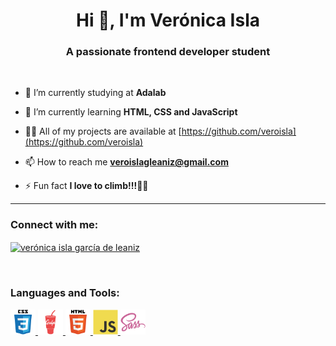 <h1 align="center">Hi 👋, I'm Verónica Isla</h1>
<h3 align="center">A passionate frontend developer student</h3>
<br>

- 🔭 I’m currently studying at **Adalab** <br>

- 🌱 I’m currently learning **HTML, CSS and JavaScript** <br>

- 👨‍💻 All of my projects are available at
  [https://github.com/veroisla](https://github.com/veroisla) <br>

- 📫 How to reach me **veroislagleaniz@gmail.com** <br>

- ⚡ Fun fact **I love to climb!!!🧗‍♀️**

---

<h3 align="left">Connect with me:</h3>
<p align="left">
<a href="https://linkedin.com/in/verónica isla garcía de leaniz" target="blank"><img align="center" src="https://raw.githubusercontent.com/rahuldkjain/github-profile-readme-generator/master/src/images/icons/Social/linked-in-alt.svg" alt="verónica isla garcía de leaniz" height="30" width="40" /></a>
</p>
<br>
<h3 align="left">Languages and Tools:</h3>
<p align="left"> <a href="https://www.w3schools.com/css/" target="_blank" rel="noreferrer"> <img src="https://raw.githubusercontent.com/devicons/devicon/master/icons/css3/css3-original-wordmark.svg" alt="css3" width="40" height="40"/> </a> <a href="https://gulpjs.com" target="_blank" rel="noreferrer"> <img src="https://raw.githubusercontent.com/devicons/devicon/master/icons/gulp/gulp-plain.svg" alt="gulp" width="40" height="40"/> </a> <a href="https://www.w3.org/html/" target="_blank" rel="noreferrer"> <img src="https://raw.githubusercontent.com/devicons/devicon/master/icons/html5/html5-original-wordmark.svg" alt="html5" width="40" height="40"/> </a> <a href="https://developer.mozilla.org/en-US/docs/Web/JavaScript" target="_blank" rel="noreferrer"> <img src="https://raw.githubusercontent.com/devicons/devicon/master/icons/javascript/javascript-original.svg" alt="javascript" width="40" height="40"/> </a> <a href="https://sass-lang.com" target="_blank" rel="noreferrer"> <img src="https://raw.githubusercontent.com/devicons/devicon/master/icons/sass/sass-original.svg" alt="sass" width="40" height="40"/> </a> </p>
